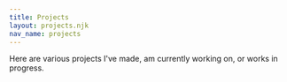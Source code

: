 ```yaml
---
title: Projects
layout: projects.njk
nav_name: projects
---
```


Here are various projects I've made, am currently working on, or works in progress.
